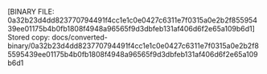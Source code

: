 [BINARY FILE: 0a32b23d4dd823770794491f4cc1e1c0e0427c6311e7f0315a0e2b2f85595439ee01175b4b0fb1808f4948a96565f9d3dbfeb131af406d6f2e65a109b6d1]
Stored copy: docs/converted-binary/0a32b23d4dd823770794491f4cc1e1c0e0427c6311e7f0315a0e2b2f85595439ee01175b4b0fb1808f4948a96565f9d3dbfeb131af406d6f2e65a109b6d1
